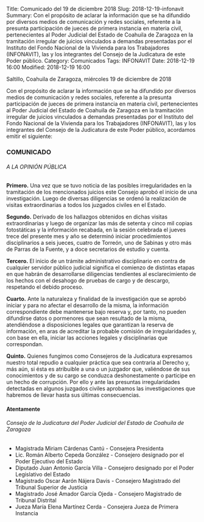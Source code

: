 Title: Comunicado del 19 de diciembre 2018
Slug: 2018-12-19-infonavit
Summary: Con el propósito de aclarar la información que se ha difundido por diversos medios de comunicación y redes sociales, referente a la presunta participación de jueces de primera instancia en materia civil, pertenecientes al Poder Judicial del Estado de Coahuila de Zaragoza en la tramitación irregular de juicios vinculados a demandas presentadas por el Instituto del Fondo Nacional de la Vivienda para los Trabajadores (INFONAVIT), las y los integrantes del Consejo de la Judicatura de este Poder público.
Category: Comunicados
Tags: INFONAVIT
Date: 2018-12-19 16:00
Modified: 2018-12-19 16:00


Saltillo, Coahuila de Zaragoza, miércoles 19 de diciembre de 2018

Con el propósito de aclarar la información que se ha difundido por diversos medios de comunicación y redes sociales, referente a la presunta participación de jueces de primera instancia en materia civil, pertenecientes al Poder Judicial del Estado de Coahuila de Zaragoza en la tramitación irregular de juicios vinculados a demandas presentadas por el Instituto del Fondo Nacional de la Vivienda para los Trabajadores (INFONAVIT), las y los integrantes del Consejo de la Judicatura de este Poder público, acordamos emitir el siguiente:

<h3 class="text-center">COMUNICADO</h3>
<h6 class="text-center">A LA OPINIÓN PÚBLICA</h6>

**Primero.** Una vez que se tuvo noticia de las posibles irregularidades en la tramitación de los mencionados juicios este Consejo aprobó el inicio de una investigación. Luego de diversas diligencias se ordenó la realización de visitas extraordinarias a todos los juzgados civiles en el Estado.

**Segundo.** Derivado de los hallazgos obtenidos en dichas visitas extraordinarias y luego de organizar las más de setenta y cinco mil copias fotostáticas y la información recabada, en la sesión celebrada el jueves trece del presente mes y año se determinó iniciar procedimientos disciplinarios a seis jueces, cuatro de Torreón, uno de Sabinas y otro más de Parras de la Fuente, y a doce secretarios de estudio y cuenta.

**Tercero.** El inicio de un trámite administrativo disciplinario en contra de cualquier servidor público judicial significa el comienzo de distintas etapas en que habrán de desarrollarse diligencias tendientes al esclarecimiento de los hechos con el desahogo de pruebas de cargo y de descargo, respetando el debido proceso.

**Cuarto.** Ante la naturaleza y finalidad de la investigación que se aprobó iniciar y para no afectar el desarrollo de la misma, la información correspondiente debe mantenerse bajo reserva y, por tanto, no pueden difundirse datos o pormenores que sean resultado de la misma, atendiéndose a disposiciones legales que garantizan la reserva de información, en aras de acreditar la probable comisión de irregularidades y, con base en ella, iniciar las acciones legales y disciplinarias que correspondan.

**Quinto.** Quienes fungimos como Consejeros de la Judicatura expresamos nuestro total repudio a cualquier práctica que sea contraria al Derecho y, más aún, si ésta es atribuible a una o un juzgador que, valiéndose de sus conocimientos y de su cargo se conduzca deshonestamente o participe en un hecho de corrupción. Por ello y ante las presuntas irregularidades detectadas en algunos juzgados civiles aprobamos las investigaciones que habremos de llevar hasta sus últimas consecuencias.

<h4 class="text-center">Atentamente</h4>
<h6 class="text-center">Consejo de la Judicatura del Poder Judicial del Estado de Coahuila de Zaragoza</h6>

* Magistrada Miriam Cárdenas Cantú - Consejera Presidenta
* Lic. Román Alberto Cepeda González - Consejero designado por el Poder Ejecutivo del Estado
* Diputado Juan Antonio García Villa - Consejero designado por el Poder Legislativo del Estado
* Magistrado Oscar Aarón Nájera Davis - Consejero Magistrado del Tribunal Superior de Justicia
* Magistrado José Amador García Ojeda - Consejero Magistrado de Tribunal Distrital
* Jueza María Elena Martínez Cerda - Consejera Jueza de Primera Instancia
